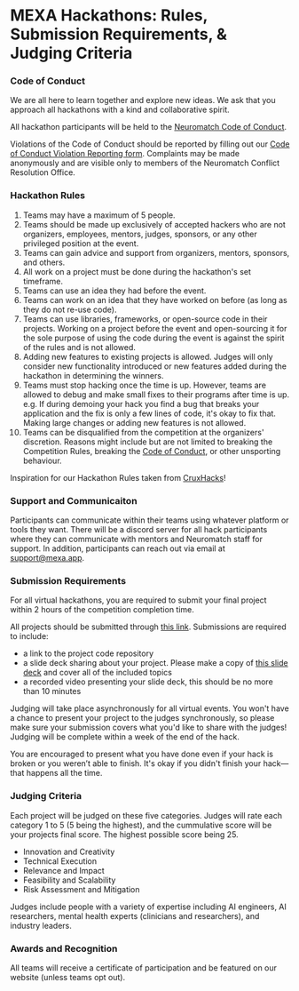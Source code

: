 # MEXA Hackathons: Rules, Submission Requirements, & Judging Criteria 


### Code of Conduct 
We are all here to learn together and explore new ideas. We ask that you approach all hackathons with a kind and collaborative spirit. 

All hackathon participants will be held to the [Neuromatch Code of Conduct](https://github.com/NeuromatchAcademy/precourse/blob/main/CODE_OF_CONDUCT.md).  

Violations of the Code of Conduct should be reported by filling out our [Code of Conduct Violation Reporting form](https://airtable.com/shrezDSthWPlJ4Rpy). Complaints may be made anonymously and are visible only to members of the Neuromatch Conflict Resolution Office.

### Hackathon Rules 
1. Teams may have a maximum of 5 people.
2. Teams should be made up exclusively of accepted hackers who are not organizers, employees, mentors, judges, sponsors, or any other privileged position at the event.
3. Teams can gain advice and support from organizers, mentors, sponsors, and others.
4. All work on a project must be done during the hackathon's set timeframe.
5. Teams can use an idea they had before the event.
6. Teams can work on an idea that they have worked on before (as long as they do not re-use code).
7. Teams can use libraries, frameworks, or open-source code in their projects. Working on a project before the event and open-sourcing it for the sole purpose of using the code during the event is against the spirit of the rules and is not allowed.
8. Adding new features to existing projects is allowed. Judges will only consider new functionality introduced or new features added during the hackathon in determining the winners.
9. Teams must stop hacking once the time is up. However, teams are allowed to debug and make small fixes to their programs after time is up. e.g. If during demoing your hack you find a bug that breaks your application and the fix is only a few lines of code, it's okay to fix that. Making large changes or adding new features is not allowed.
10. Teams can be disqualified from the competition at the organizers' discretion. Reasons might include but are not limited to breaking the Competition Rules, breaking the [Code of Conduct](https://github.com/NeuromatchAcademy/precourse/blob/main/CODE_OF_CONDUCT.md), or other unsporting behaviour.

Inspiration for our Hackathon Rules taken from [CruxHacks](https://github.com/CruzHacks/hackathon-rules/blob/master/Rules.md)! 

### Support and Communicaiton 
Participants can communicate within their teams using whatever platform or tools they want. 
There will be a discord server for all hack participants where they can communicate with mentors and Neuromatch staff for support. In addition, participants can reach out via email at support@mexa.app. 

### Submission Requirements
For all virtual hackathons, you are required to submit your final project within 2 hours of the competition completion time. 

All projects should be submitted through [this link](https://airtable.com/app3qpCRLWwTWEy6S/pagJMzEo5H8pxlPk5/form). Submissions are required to include: 
* a link to the project code repository
* a slide deck sharing about your project. Please make a copy of [this slide deck](https://docs.google.com/presentation/d/18sHLb7fI7khq8_v2OsqlYldysXNlOyXX0o4Rkghs3e0/edit?usp=sharing) and cover all of the included topics 
* a recorded video presenting your slide deck, this should be no more than 10 minutes 

Judging will take place asynchronously for all virtual events. You won't have a chance to present your project to the judges synchronously, so please make sure your submission covers what you'd like to share with the judges! Judging will be complete within a week of the end of the hack.  

You are encouraged to present what you have done even if your hack is broken or you weren’t able to finish. It's okay if you didn't finish your hack—that happens all the time.

### Judging Criteria 
Each project will be judged on these five categories. Judges will rate each category 1 to 5 (5 being the highest), and the cummulative score will be your projects final score. The highest possible score being 25. 

* Innovation and Creativity
* Technical Execution
* Relevance and Impact
* Feasibility and Scalability
* Risk Assessment and Mitigation

Judges include people with a variety of expertise including AI engineers, AI researchers, mental health experts (clinicians and researchers), and industry leaders. 

### Awards and Recognition 
All teams will receive a certificate of participation and be featured on our website (unless teams opt out). 


